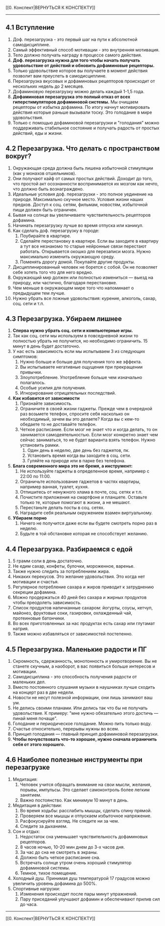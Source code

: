 [[0. Конспект|ВЕРНУТЬСЯ К КОНСПЕКТУ]] 
___
## 4.1 Вступление
1.  Доф. перезагрузка - это первый шаг на пути к абсолютной самодисциплине.
2.  Самый эффективный способ мотивации - это внутренняя мотивация.
3.  Тело должно получать награду в процессе самого действия.
4.  **Доф. перезагрузка нужна для того чтобы начать получать удовольствие от действий и обновить дофаминовые рецепторы.**
5.  Только удовольствие которое вы получаете в момент действия позволит вам преуспеть в самодисциплине.
6.  Перезагрузка вкусовых и дофаминовых рецепторов происходит от нескольких недель до 2 месяцев.
7.  Дофаминовую перезагрузку можно делать каждый 1-1,5 года.
8.  **Дофаминовая перезагрузка это полный отказ от всех гиперстимуляторов дофаминовой системы.** Мы очищаем рецепторы от избытка дофамина. По итогу начнут мотивировать действия которые раньше вызывали тоску. Это голодание в мире удовольствия.
9.  Только с помощью дофаминовой перезагрузки и "голодания" можно поддерживать стабильное состояние и получать радость от простых действий, еды и жизни.
## 4.2 Перезагрузка. Что делать с пространством вокруг?
1.  Окружающая среда должна быть лишена избыточной стимуляции (как у монахов отшельников).    
2.  Они получают кайф от самых простых действий. Доходит до того, что простой акт осознанности воспринимается их мозгом как нечто, что должно быть вознаграждено.
3.  Идеальные условия доф. перезагрузки - это полное уединение на природе. Максимально скучное место. Условия жизни наших предков. Доступ к соц. сетям, фильмам, новостям, избыточной пищи должен быть ограничен.
4.  Бывая на солнце вы увеличиваете чувствительность рецепторов дофамина.
5.  Начинать перезагрузку лучше во время отпуска или каникул.   
6.  Как сделать доф. перезагрузку в городе:
    1.  Поубирайте в квартире.
    2.  Сделайте перестановку в квартире. Если вы заходите в квартиру а тут все незнакомо то старые нейронные связи перестают работать. Открывается окошко для перезаписи мозга. Нужно максимально изменить окружающую среду. 
    3.  Поменять дорогу домой. Покупайте другие продукты.
7.  Дисциплинированный человек не борется с собой. Он не позволяет себе хотеть того что для него вредно. 
8.  Окружающий мир должен или полностью измениться — выезд на природу, или частично, благодаря перестановке.
9.  Чем меньше в окружающем мире того что напоминает о предыдущем тем лучше. 
10. Нужно убрать все ложные удовольствия: курение, алкоголь, сахар, соц. сети и т.п.
## 4.3 Перезагрузка. Убираем лишнее
1. **Сперва нужно убрать соц. сети и компьютерные игры.**
2. Так как соц. сети мы используем в повседневной жизни то полностью убрать не получится, но необходимо ограничить. 15 минут в день будет достаточно.
3.  У нас есть зависимость если мы испытываем 3 из следующих симптомов:
    1.  Нужно больше и больше для получения того же эффекта.
    2.  Вы испытываете негативные ощущения при прекращении привычки.
    3.  Злоупотребление. Употребление больше чем изначально полагалось.
    4.  Особые усилия для получения.
    5.  Игнорирование отрицательных последствий.
4.  **Как избавится от зависимости**
    1.  Признайте зависимость.
    2.  Ограничите в своей жизни гаджеты. Прежде чем в очередной раз возьмете телефон, спросите себя насколько он необходимый, зачем вы это делаете? Когда вы с кем-то обедаете то не доставайте телефон.
    3.  Четкое расписание. Если мозг не знает что и когда делать, то он занимается самодеятельностью. Если мозг конкретно знает чем сейчас заниматься, то не будет варианта взять телефон. Нужно установить рамки.
        1.  Один день в неделю, две день без гаджетов, пк.
        2. Установить время когда вы заходите в соц. сети.
        3. Гуляйте на природе или в парке без телефона.
5. **Блага современного мира это не бремя, а инструмент:**
    1.  Не используйте гаджеты в определенное время, например с 22:00 по 11:00.
    2.  Ограничьте использование гаджетов в частях квартиры, например ванная, туалет, кухня.
    3.  Отпишитесь от ненужного хлама в почте, соц. сетях и т.п.
    4.  Почистите приложения на смартфоне и планшете. Оставьте только те, которые помогают в жизни, а не мешают. 
    5.  Перестаньте делать посты в соц. сетях.
    6.  Наградите себя реальным окружением взамен виртуальному.
6. **Убираем порно**
    1.  Ничего не получится даже если вы будете смотреть порно раз в неделю.
    2.  Будьте в той обстановке которая не способствует желанию.
## 4.4 Перезагрузка. Разбираемся с едой
1.  5 грамм соли в день достаточно.
2.  Не едим сахар, конфеты, булочки, мороженное, варенье.
3.  Также нужно следить за потреблением жира.
4.  Никаких перекусов. Это желание удовольствия. Это когда нет мотивации и счастья.
5.  Регулярное потребление сахара и жиров приводит к затруднению секреции дофамина.
6.  Можно продержаться 40 дней без сахара и жирных продуктов чтобы преодолеть зависимость.
7.  Список продуктов напичканные сахаром: йогурты, соусы, кетчуп, майонез, фруктовые соки, газировки, охлажденный чай, протеиновые батончики.
8.  Во всех приготовленных за нас продуктах есть сахар или глутамат натрия.
9.  Также можно избавляться от зависимостей постепенно.
## 4.5 Перезагрузка. Маленькие радости и ПГ
1.  Скромность, сдержанность, монотонность и умиротворение. Вы не станете скучным, а наоборот, в вас появиться больше интересов и мотивации.
2.  Самодисциплина - это способность получения радости от маленьких дел.
3.  Вместо постоянного слушания музыки в наушниках лучше сходить на концерт раз в две недели.
4.  Новости не несут полезной информации, они лишь занимают ваш ум.
5.  Не делись своими планами. Или делись так что бы не получать удовольствие. К примеру: "мне нужно обязательно этого достичь — пинай меня почаще".
6.  Голодание и периодическое голодание. Можно пить только воду.
7.  Счастье относительно, перерывы нужны во всем.
8.  Принцип голодания — главный принцип дофаминовой перезагрузки. 
9.  **Чтобы почувствовать что-то хорошее, нужно сначала ограничить себя от этого хорошего.**
## 4.6 Наиболее полезные инструменты при перезагрузке
1.  Медитация:
    1.  Человек учится обращать внимание на свои мысли, желания, порывы, импульсы. Это сделает самоконтроль более легким занятием. 
    2.  Важно постоянство. Как минимум 10 минут в день.
2. Медитация в действии:
    1.   Во время ходьбы: расслабить мышцы, сделать спину прямой.
    2.  Проверяем все мышцы и отпускаем избыточное напряжение.
    3.  Расфокусируйте взгляд. Не следите ни за чем.
    4.  Следите за дыханием.
3.  Сон и отдых:
    1.  Недостаток сна уменьшает чувствительность дофаминовых рецепторов.
    2.  8 часов ночью, 10-20 мин днем до 3-х часов дня.
    3.  За час до сна не смотреть в экраны.
    4.  Должно быть четкое расписание сна.
    5.  Встречать солнце утром очень хороший стимулятор дофаминовой системы.
    6.  Темное, тихое помещение.
4.  Холодный душ. Принимая душ температурой 17 градусов можно увеличить уровень дофамина до 500%.
5.  Спортивные нагрузки:
    1.  Изменения происходят после пары минут упражнений.
    2.  Пару приседаний улучшают дофамин и обеспечивают прилив сил до часа.
---
[[0. Конспект|ВЕРНУТЬСЯ К КОНСПЕКТУ]]